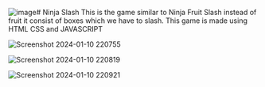 ![image](https://github.com/sauravkumarOm/Ninja-Slash/assets/120924610/e01c55ec-449f-41d1-b2e2-4bab7cf44879)# Ninja Slash
This is the game similar to Ninja Fruit Slash instead of fruit it consist of boxes which we have to slash. This game is made using HTML CSS and JAVASCRIPT

![Screenshot 2024-01-10 220755](https://github.com/sauravkumarOm/Ninja-Slash/assets/120924610/2bdd56ea-993e-4e3a-aa12-9514fd94027b)

![Screenshot 2024-01-10 220819](https://github.com/sauravkumarOm/Ninja-Slash/assets/120924610/54b7bbaf-3c0d-423d-b1a0-d1c9af96302b)

![Screenshot 2024-01-10 220921](https://github.com/sauravkumarOm/Ninja-Slash/assets/120924610/073f2341-0404-438d-8605-2b8a1730c727)


